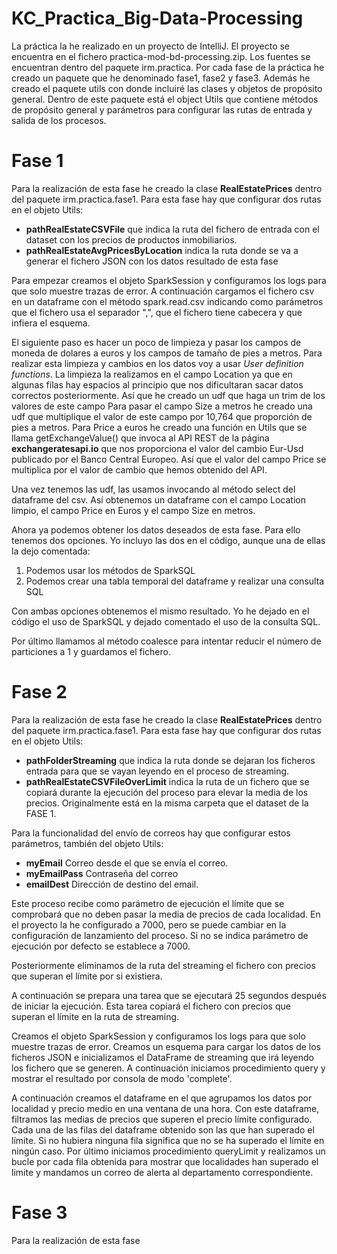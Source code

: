 # KC_Practica_Big-Data-Processing

La práctica la he realizado en un proyecto de IntelliJ. El proyecto se encuentra en el fichero practica-mod-bd-processing.zip. Los fuentes se encuentran dentro del paquete irm.practica. Por cada fase de la práctica he creado un paquete que he denominado fase1, fase2 y fase3. Además he creado el paquete utils con donde incluiré las clases y objetos de propósito general. Dentro de este paquete está el object Utils que contiene métodos de propósito general y parámetros para configurar las rutas de entrada y salida de los procesos.

# Fase 1

Para la realización de esta fase he creado la clase **RealEstatePrices** dentro del paquete irm.practica.fase1. Para esta fase hay que configurar dos rutas en el objeto Utils:

* **pathRealEstateCSVFile** que indica la ruta del fichero de entrada con el dataset con los precios de productos inmobiliarios.
* **pathRealEstateAvgPricesByLocation** indica la ruta donde se va a generar el fichero JSON con los datos resultado de esta fase

Para empezar creamos el objeto SparkSession y configuramos los logs para que solo muestre trazas de error.
A continuación cargamos el fichero csv en un dataframe con el método spark.read.csv indicando como parámetros que el fichero usa el separador ",", que el fichero tiene cabecera y que infiera el esquema.

El siguiente paso es hacer un poco de limpieza y pasar los campos de moneda de dolares a euros y los campos de tamaño de pies a metros. Para realizar esta limpieza y cambios en los datos voy a usar _User definition functions_.
La limpieza la realizamos en el campo Location ya que en algunas filas hay espacios al principio que nos dificultaran sacar datos correctos posteriormente. Así que he creado un udf que haga un trim de los valores de este campo
Para pasar el campo Size a metros he creado una udf que multiplique el valor de este campo por 10,764 que proporción de pies a metros.
Para Price a euros he creado una función en Utils que se llama getExchangeValue() que invoca al API REST de la página **exchangeratesapi.io** que nos proporciona el valor del cambio Eur-Usd publicado por el Banco Central Europeo. Así que el valor del campo Price se multiplica por el valor de cambio que hemos obtenido del API.

Una vez tenemos las udf, las usamos invocando al método select del dataframe del csv. Así obtenemos un dataframe con el campo Location limpio, el campo Price en Euros y el campo Size en metros. 

Ahora ya podemos obtener los datos deseados de esta fase. Para ello tenemos dos opciones. Yo incluyo las dos en el código, aunque una de ellas la dejo comentada:

1. Podemos usar los métodos de SparkSQL
2. Podemos crear una tabla temporal del dataframe y realizar una consulta SQL

Con ambas opciones obtenemos el mismo resultado. Yo he dejado en el código el uso de SparkSQL y dejado comentado el uso de la consulta SQL.

Por último llamamos al método coalesce para intentar reducir el número de particiones a 1 y guardamos el fichero.

# Fase 2

Para la realización de esta fase he creado la clase **RealEstatePrices** dentro del paquete irm.practica.fase1. Para esta fase hay que configurar dos rutas en el objeto Utils:

- **pathFolderStreaming** que indica la ruta donde se dejaran los ficheros entrada para que se vayan leyendo en el proceso de streaming.
- **pathRealEstateCSVFileOverLimit** indica la ruta de un fichero que se copiará durante la ejecución del proceso para elevar la media de los precios. Originalmente está en la misma carpeta que el dataset de la FASE 1.

Para la funcionalidad del envío de correos hay que configurar estos parámetros, también del objeto Utils:
- **myEmail** Correo desde el que se envía el correo.
- **myEmailPass** Contraseña del correo
- **emailDest** Dirección de destino del email.

Este proceso recibe como parámetro de ejecución el límite que se comprobará que no deben pasar la media de precios de cada localidad. En el proyecto la he configurado a 7000, pero se puede cambiar en la configuración de lanzamiento del proceso. Si no se indica parámetro de ejecución por defecto se establece a 7000.

Posteriormente eliminamos de la ruta del streaming el fichero con precios que superan el límite por si existiera.

A continuación se prepara una tarea que se ejecutará 25 segundos después de iniciar la ejecución. Esta tarea copiará el fichero con precios que superan el límite en la ruta de streaming.

Creamos el objeto SparkSession y configuramos los logs para que solo muestre trazas de error. Creamos un esquema para cargar los datos de los ficheros JSON e inicializamos el DataFrame de streaming que irá leyendo los fichero que se generen. A continuación iniciamos procedimiento query y mostrar el resultado por consola de modo 'complete'.

A continuación creamos el dataframe en el que agrupamos los datos por localidad y precio medio en una ventana de una hora. Con este dataframe, filtramos las medias de precios que superen el precio límite configurado. Cada una de las filas del dataframe obtenido son las que han superado el límite. Si no hubiera ninguna fila significa que no se ha superado el límite en ningún caso. Por último iniciamos procedimiento queryLimit y realizamos un bucle por cada fila obtenida para mostrar que localidades han superado el limite y mandamos un correo de alerta al departamento correspondiente.

# Fase 3

Para la realización de esta fase 